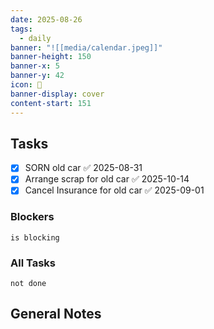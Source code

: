 ```yaml
---
date: 2025-08-26
tags:
  - daily
banner: "![[media/calendar.jpeg]]"
banner-height: 150
banner-x: 5
banner-y: 42
icon: 📆
banner-display: cover
content-start: 151
---
```


## Tasks

- [x] SORN old car ✅ 2025-08-31
- [x] Arrange scrap for old car ✅ 2025-10-14
- [x] Cancel Insurance for old car ✅ 2025-09-01
### Blockers
```tasks
is blocking
```

### All Tasks
```tasks
not done
```

## General Notes
